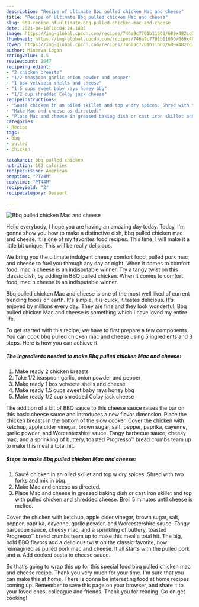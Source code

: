 ```yaml
---
description: "Recipe of Ultimate Bbq pulled chicken Mac and cheese"
title: "Recipe of Ultimate Bbq pulled chicken Mac and cheese"
slug: 969-recipe-of-ultimate-bbq-pulled-chicken-mac-and-cheese
date: 2021-04-10T18:04:24.180Z
image: https://img-global.cpcdn.com/recipes/746a9c7701b11660/680x482cq70/bbq-pulled-chicken-mac-and-cheese-recipe-main-photo.jpg
thumbnail: https://img-global.cpcdn.com/recipes/746a9c7701b11660/680x482cq70/bbq-pulled-chicken-mac-and-cheese-recipe-main-photo.jpg
cover: https://img-global.cpcdn.com/recipes/746a9c7701b11660/680x482cq70/bbq-pulled-chicken-mac-and-cheese-recipe-main-photo.jpg
author: Minerva Logan
ratingvalue: 4.5
reviewcount: 2647
recipeingredient:
- "2 chicken breasts"
- "1/2 teaspoon garlic onion powder and pepper"
- "1 box velveeta shells and cheese"
- "1.5 cups sweet baby rays honey bbq"
- "1/2 cup shredded Colby jack cheese"
recipeinstructions:
- "Sauté chicken in an oiled skillet and top w dry spices. Shred with two forks and mix in bbq."
- "Make Mac and cheese as directed."
- "Place Mac and cheese in greased baking dish or cast iron skillet and top with pulled chicken and shredded cheese. Broil 5 minutes until cheese is melted."
categories:
- Recipe
tags:
- bbq
- pulled
- chicken

katakunci: bbq pulled chicken 
nutrition: 162 calories
recipecuisine: American
preptime: "PT24M"
cooktime: "PT44M"
recipeyield: "2"
recipecategory: Dessert

---
```



![Bbq pulled chicken Mac and cheese](https://img-global.cpcdn.com/recipes/746a9c7701b11660/680x482cq70/bbq-pulled-chicken-mac-and-cheese-recipe-main-photo.jpg)

Hello everybody, I hope you are having an amazing day today. Today, I'm gonna show you how to make a distinctive dish, bbq pulled chicken mac and cheese. It is one of my favorites food recipes. This time, I will make it a little bit unique. This will be really delicious.

We bring you the ultimate indulgent cheesy comfort food, pulled pork mac and cheese to fuel you through any day or night. When it comes to comfort food, mac n cheese is an indisputable winner. Try a tangy twist on this classic dish, by adding in BBQ pulled chicken. When it comes to comfort food, mac n cheese is an indisputable winner.

Bbq pulled chicken Mac and cheese is one of the most well liked of current trending foods on earth. It's simple, it is quick, it tastes delicious. It's enjoyed by millions every day. They are fine and they look wonderful. Bbq pulled chicken Mac and cheese is something which I have loved my entire life.


To get started with this recipe, we have to first prepare a few components. You can cook bbq pulled chicken mac and cheese using 5 ingredients and 3 steps. Here is how you can achieve it.

<!--inarticleads1-->

##### The ingredients needed to make Bbq pulled chicken Mac and cheese:

1. Make ready 2 chicken breasts
1. Take 1/2 teaspoon garlic, onion powder and pepper
1. Make ready 1 box velveeta shells and cheese
1. Make ready 1.5 cups sweet baby rays honey bbq
1. Make ready 1/2 cup shredded Colby jack cheese


The addition of a bit of BBQ sauce to this cheese sauce raises the bar on this basic cheese sauce and introduces a new flavor dimension. Place the chicken breasts in the bottom of the slow cooker. Cover the chicken with ketchup, apple cider vinegar, brown sugar, salt, pepper, paprika, cayenne, garlic powder, and Worcestershire sauce. Tangy barbecue sauce, cheesy mac, and a sprinkling of buttery, toasted Progresso™ bread crumbs team up to make this meal a total hit. 

<!--inarticleads2-->

##### Steps to make Bbq pulled chicken Mac and cheese:

1. Sauté chicken in an oiled skillet and top w dry spices. Shred with two forks and mix in bbq.
1. Make Mac and cheese as directed.
1. Place Mac and cheese in greased baking dish or cast iron skillet and top with pulled chicken and shredded cheese. Broil 5 minutes until cheese is melted.


Cover the chicken with ketchup, apple cider vinegar, brown sugar, salt, pepper, paprika, cayenne, garlic powder, and Worcestershire sauce. Tangy barbecue sauce, cheesy mac, and a sprinkling of buttery, toasted Progresso™ bread crumbs team up to make this meal a total hit. The big, bold BBQ flavors add a delicious twist on the classic favorite, now reimagined as pulled pork mac and cheese. It all starts with the pulled pork and a. Add cooked pasta to cheese sauce. 

So that's going to wrap this up for this special food bbq pulled chicken mac and cheese recipe. Thank you very much for your time. I'm sure that you can make this at home. There is gonna be interesting food at home recipes coming up. Remember to save this page on your browser, and share it to your loved ones, colleague and friends. Thank you for reading. Go on get cooking!
